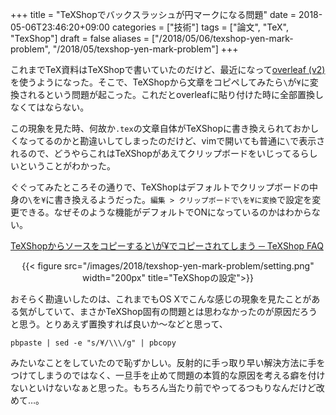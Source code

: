 +++
title = "TeXShopでバックスラッシュが円マークになる問題"
date = 2018-05-06T23:46:20+09:00
categories = ["技術"]
tags = ["論文", "TeX", "TexShop"]
draft = false
aliases = ["/2018/05/06/texshop-yen-mark-problem", "/2018/05/texshop-yen-mark-problem"]
+++

これまでTeX資料はTeXShopで書いていたのだけど、最近になって[overleaf (v2)](https://v2.overleaf.com/)を使うようになった。そこで、TeXShopから文章をコピペしてみたら`\`が`¥`に変換されるという問題が起こった。これだとoverleafに貼り付けた時に全部置換しなくてはならない。

この現象を見た時、何故か`.tex`の文章自体がTeXShopに書き換えられておかしくなってるのかと勘違いしてしまったのだけど、vimで開いても普通に`\`で表示されるので、どうやらこれはTeXShopがあえてクリップボードをいじってるらしいということがわかった。

ぐぐってみたところその通りで、TeXShopはデフォルトでクリップボードの中身の`\`を`¥`に書き換えるようだった。`編集 > クリップボードで\を¥に変換`で設定を変更できる。なぜそのような機能がデフォルトでONになっているのかはわからない。

[TeXShopからソースをコピーすると\が¥でコピーされてしまう ─ TeXShop FAQ](https://texwiki.texjp.org/?TeXShop%20FAQ#xd11f52a)

<center>
{{< figure src="/images/2018/texshop-yen-mark-problem/setting.png" width="200px" title="TeXShopの設定">}}
</center>


おそらく勘違いしたのは、これまでもOS Xでこんな感じの現象を見たことがある気がしていて、まさかTeXShop固有の問題とは思わなかったのが原因だろうと思う。とりあえず置換すれば良いか〜などと思って、

```
pbpaste | sed -e "s/¥/\\\/g" | pbcopy
```

みたいなことをしていたので恥ずかしい。反射的に手っ取り早い解決方法に手をつけてしまうのではなく、一旦手を止めて問題の本質的な原因を考える癖を付けないといけないなぁと思った。もちろん当たり前でやってるつもりなんだけど改めて…。
